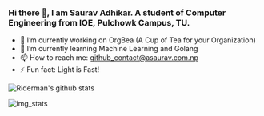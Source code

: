 ### Hi there 👋, I am Saurav Adhikar. A student of Computer Engineering from IOE, Pulchowk Campus, TU.

- 🔭 I’m currently working on OrgBea (A Cup of Tea for your Organization)
- 🌱 I’m currently learning Machine Learning and Golang
- 📫 How to reach me: github_contact@asaurav.com.np
- ⚡ Fun fact: Light is Fast!

![Riderman's github stats](https://github-readme-stats.vercel.app/api?username=ersauravadhikari&show_icons=true&hide_border=true)

![img_stats](https://github-readme-stats.vercel.app/api/top-langs/?username=ersauravadhikari&layout=compact&langs_count=8)
